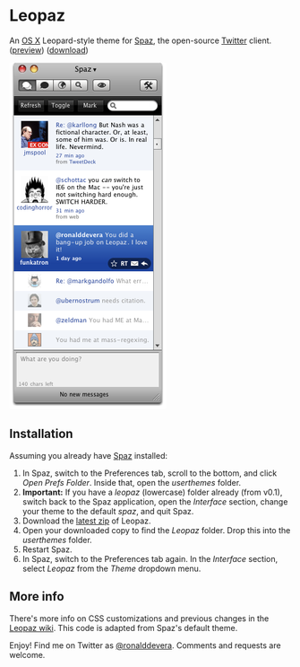 Leopaz
======

An [OS X][1] Leopard-style theme for [Spaz][2], the open-source [Twitter][3] client. ([preview][4]) ([download][5])

[![Leopaz preview][4]][5]


Installation
------------

Assuming you already have [Spaz][6] installed:

 1. In Spaz, switch to the Preferences tab, scroll to the bottom, and click *Open Prefs Folder*. Inside that, open the *userthemes* folder.
 2. **Important:** If you have a *leopaz* (lowercase) folder already (from v0.1), switch back to the Spaz application, open the *Interface* section, change your theme to the default *spaz*, and quit Spaz.
 3. Download the [latest zip][5] of Leopaz.
 4. Open your downloaded copy to find the *Leopaz* folder. Drop this into the *userthemes* folder.
 5. Restart Spaz.
 6. In Spaz, switch to the Preferences tab again. In the *Interface* section, select *Leopaz* from the *Theme* dropdown menu.


More info
---------

There's more info on CSS customizations and previous changes in the [Leopaz wiki][8]. This code is adapted from Spaz's default theme.

Enjoy! Find me on Twitter as [@ronalddevera][7]. Comments and requests are welcome.

  [1]: http://www.apple.com/macosx/
  [2]: http://funkatron.com/spaz
  [3]: http://twitter.com
  [4]: http://github.com/rondevera/leopaz/raw/ee472e9d405964e38f791267affcc957cf12bd33/Leopaz/images/leopaz-preview.png "Leopaz preview"
  [5]: http://github.com/rondevera/leopaz/downloads
  [6]: http://funkatron.com/spaz
  [7]: http://twitter.com/ronalddevera
  [8]: http://wiki.github.com/rondevera/leopaz